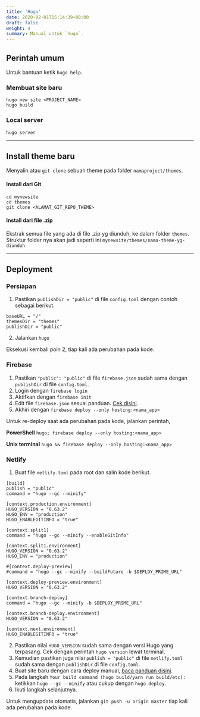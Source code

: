 ```yaml
---
title: 'Hugo'
date: 2020-02-01T15:14:39+08:00
draft: false
weight: 4
summary: Manual untuk `hugo`.
---
```


## Perintah umum

Untuk bantuan ketik `hugo help`.

### Membuat site baru

```
hugo new site <PROJECT_NAME>
hugo build
```

### Local server

```
hugo server
```

---

## Install theme baru

Menyalin atau `git clone` sebuah theme pada folder `namaproject/themes`.

#### Install dari Git

```
cd mynewsite
cd themes
git clone <ALAMAT_GIT_REPO_THEME>
```

#### Install dari file .zip

Ekstrak semua file yang ada di file .zip yg diunduh, ke dalam folder `themes`. Struktur folder nya akan jadi seperti ini `mynewsite/themes/nama-theme-yg-diunduh`

---

## Deployment

### Persiapan
1. Pastikan `publishDir = "public"` di file `config.toml` dengan contoh sebagai berikut.
```
baseURL = "/"
themesDir = "themes"
publishDir = "public"
```

2. Jalankan `hugo`

Eksekusi kembali poin 2, tiap kali ada perubahan pada kode.
### Firebase
1. Pastikan `"public": "public"` di file `firebase.json` sudah sama dengan `publishDir` di file `config.toml`.
2. Login dengan `firebase login`
3. Aktifkan dengan `firebase init`
4. Edit file `firebase.json` sesuai panduan. [Cek disini](/manual/firebase/).
5. Akhiri dengan `firebase deploy --only hosting:<nama_app>`

Untuk re-deploy saat ada perubahan pada kode, jalankan perintah,

**PowerShell**
`hugo; firebase deploy --only hosting:<nama_app>`

**Unix terminal**
`hugo && firebase deploy --only hosting:<nama_app>`

### Netlify
1. Buat file `netlify.toml` pada root dan salin kode berikut.
```
[build]
publish = "public"
command = "hugo --gc --minify"

[context.production.environment]
HUGO_VERSION = "0.63.2"
HUGO_ENV = "production"
HUGO_ENABLEGITINFO = "true"

[context.split1]
command = "hugo --gc --minify --enableGitInfo"

[context.split1.environment]
HUGO_VERSION = "0.63.2"
HUGO_ENV = "production"

#[context.deploy-preview]
#command = "hugo --gc --minify --buildFuture -b $DEPLOY_PRIME_URL"

[context.deploy-preview.environment]
HUGO_VERSION = "0.63.2"

[context.branch-deploy]
command = "hugo --gc --minify -b $DEPLOY_PRIME_URL"

[context.branch-deploy.environment]
HUGO_VERSION = "0.63.2"

[context.next.environment]
HUGO_ENABLEGITINFO = "true"

```

2. Pastikan nilai `HUGO_VERSION` sudah sama dengan versi Hugo yang terpasang. Cek dengan perintah `hugo version` lewat terminal.
3. Kemudian pastikan juga nilai `publish = "public"` di file `netlify.toml` sudah sama dengan `publishDir` di file `config.toml`.
2. Buat site baru dengan cara deploy manual, [baca panduan disini](/manual/netlify/).
3. Pada langkah `Your build command (hugo build/yarn run build/etc):` ketikkan  `hugo --gc --minify` atau cukup dengan `hugo deploy`.
4. Ikuti langkah selanjutnya.

Untuk mengupdate otomatis, jalankan `git push -u origin master` tiap kali ada perubahan pada kode.